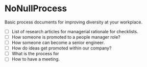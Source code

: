 # NoNullProcess
Basic process documents for improving diversity at your workplace.

- [ ] List of research articles for managerial rationale for checklists.
- [ ] How someone is promoted to a people manager role?
- [ ] How someone can become a senior engineer.
- [ ] How do ideas get promoted within our company?
- [ ] What is the process for
- [ ] How to have a meeting.
